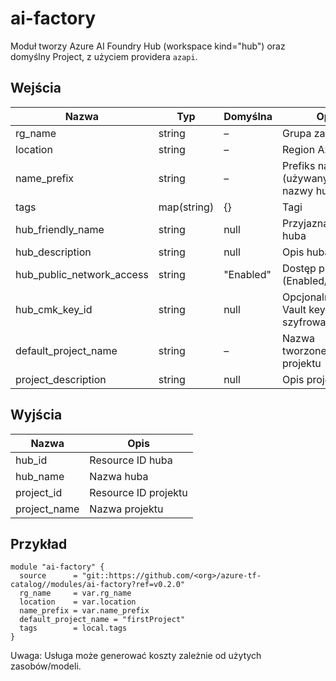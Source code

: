 # ai-factory
Moduł tworzy Azure AI Foundry Hub (workspace kind="hub") oraz domyślny Project, z użyciem providera `azapi`.

## Wejścia
| Nazwa | Typ | Domyślna | Opis |
|------|-----|----------|------|
| rg_name | string | – | Grupa zasobów |
| location | string | – | Region Azure |
| name_prefix | string | – | Prefiks nazw (używany do nazwy huba) |
| tags | map(string) | {} | Tagi |
| hub_friendly_name | string | null | Przyjazna nazwa huba |
| hub_description | string | null | Opis huba |
| hub_public_network_access | string | "Enabled" | Dostęp publiczny (Enabled/Disabled) |
| hub_cmk_key_id | string | null | Opcjonalny Key Vault key URI do szyfrowania |
| default_project_name | string | – | Nazwa tworzonego projektu |
| project_description | string | null | Opis projektu |

## Wyjścia
| Nazwa | Opis |
|------|------|
| hub_id | Resource ID huba |
| hub_name | Nazwa huba |
| project_id | Resource ID projektu |
| project_name | Nazwa projektu |

## Przykład
```hcl
module "ai-factory" {
  source      = "git::https://github.com/<org>/azure-tf-catalog//modules/ai-factory?ref=v0.2.0"
  rg_name     = var.rg_name
  location    = var.location
  name_prefix = var.name_prefix
  default_project_name = "firstProject"
  tags        = local.tags
}
```

Uwaga: Usługa może generować koszty zależnie od użytych zasobów/modeli.

